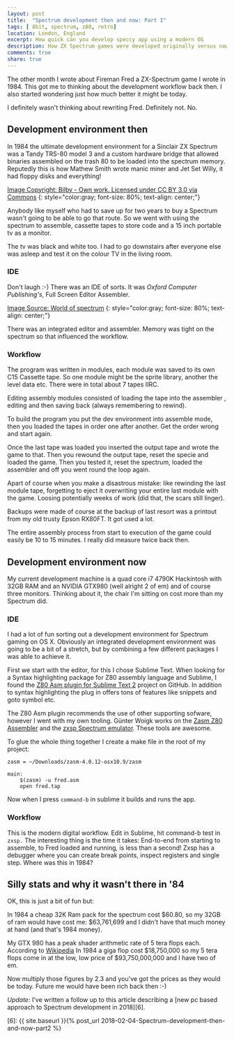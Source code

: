 ```yaml
---
layout: post
title:  "Spectrum development then and now: Part I"
tags: [ 8bit, spectrum, z80, retro]
location: London, England
excerpt: How quick can you develop speccy app using a modern OS
description: How ZX Spectrum games were developed originally versus now.
comments: true
share: true
---
```



The other month I wrote about Fireman Fred a ZX-Spectrum game I wrote in 1984. This got me to thinking about the development workflow back then. I also started wondering just how much better it might be today.

I definitely wasn't thinking about rewriting Fred. Definitely not. No.

## Development environment then
In 1984 the ultimate development environment for a Sinclair ZX Spectrum was a Tandy TRS-80 model 3 and a custom hardware bridge that allowed binaries assembled on the trash 80 to be loaded into the spectrum memory. Reputedly this is how Mathew Smith wrote manic miner and Jet Set Willy, it had floppy disks and everything!

<div class="dbImg zoom60 centeredImg" data-src="2015-10-05/trs-80-III.jpg" title="Image Copyright: Bilby - Own work. Licensed under CC BY 3.0 via Commons" ></div>

[Image Copyright: Bilby - Own work. Licensed under CC BY 3.0 via Commons][1]
{: style="color:gray; font-size: 80%; text-align: center;"}


Anybody like myself who had to save up for two years to buy a Spectrum wasn't going to be able to go that route. So we went with using the spectrum to assemble, cassette tapes to store code and a 15 inch portable tv as a monitor.

<div class="dbImg speccy centeredImg" data-src="2015-10-05/spec-with-cassette.jpg" title="Image of spectrum" ></div>

The tv was black and white too. I had to go downstairs after everyone else was asleep and test it on the colour TV in the living room.


### IDE
Don't laugh :-) There was an IDE of sorts. It was  *Oxford Computer Publishing's*, Full Screen Editor Assembler. 

<div class="dbImg zoom80 centeredImg" data-src="2015-10-05/ocp.jpg" title="Box art for OCP Assembler" ></div>

[Image Source: World of spectrum][2]
{: style="color:gray; font-size: 80%; text-align: center;"}

There was an integrated editor and assembler. Memory was tight on the spectrum so that influenced the workflow.

### Workflow
The program was written in modules, each module was saved to its own C15 Cassette tape. So one module might be the sprite library, another the level data etc. There were in total about 7 tapes IIRC.

Editing assembly modules consisted of loading the tape into the assembler , editing and then saving back (always remembering to rewind).

To build the program you put the dev environment into assemble mode, then you loaded the tapes in order one after another. Get the order wrong and start again.

Once the last tape was loaded you inserted the output tape and wrote the game to that. Then you rewound the output tape, reset the specie and loaded the game. Then you tested it, reset the spectrum, loaded the assembler and off you went round the loop again.

Apart of course when you make a disastrous mistake: like rewinding the last module tape, forgetting to eject it overwriting your entire last module with the game. Loosing potentially weeks of work (did that, the scars still linger).

Backups were made of course at the backup of last resort was a printout from my old trusty Epson RX80FT. It got used a lot.

The entire assembly process from start to execution of the game could easily be 10 to 15 minutes. I really did measure twice back then.


## Development environment now

My current development machine is a quad core i7 4790K Hackintosh with 32GB RAM and an NVIDIA GTX980 (well alright 2 of em) and of course three monitors. Thinking about it, the chair I'm sitting on cost more than my Spectrum did.

### IDE

I had a lot of fun sorting out a development environment for Spectrum gaming on OS X. Obviously an integrated development environment was going to be a bit of a stretch, but by combining  a few different packages I was able to achieve it.

First we start with the editor, for this I chose Sublime Text. When looking for a Syntax highlighting package for Z80 assembly language and Sublime, I found the [Z80 Asm plugin for Sublime Text 2][3] project on GitHub. In addition to syntax highlighting the plug in offers tons of features like snippets and goto symbol etc. 

The Z80 Asm plugin recommends the use of other supporting sofware, however I went with my own tooling. Günter Woigk works on the [Zasm Z80 Assembler][4] and the [zxsp Spectrum emulator][4]. These tools are awesome.

To glue the whole thing together I create a make file in the root of my project:

	
	zasm = ~/Downloads/zasm-4.0.12-osx10.9/zasm

	main:	
		$(zasm) -u fred.asm
		open fred.tap

Now when I press `command-b` in sublime it builds and runs the app.


<div class="dbImg zoom60 centeredImg" data-src="2015-10-05/sublime.png" title="Speccy IDE" ></div>

### Workflow

This is the modern digital workflow. Edit in Sublime, hit command-b test in `zxsp.` The interesting thing is the time it takes: End-to-end from starting to assemble, to Fred loaded and running, is less than a second! Zxsp has a debugger where you can create break points, inspect registers and single step. Where was this in 1984?


## Silly stats and why it wasn't there in '84

OK, this is just a bit of fun but:

In 1984 a cheap 32K Ram pack for the spectrum cost $60.80, so my 32GB of ram would have cost me: $63,761,699 and I didn't have that much money at hand (and that's 1984 money).

<div class="dbImg zoom80 centeredImg" data-src="2015-10-05/cheetah.jpg" title="Advert for RAM" ></div>

My GTX 980 has a peak shader arithmetic rate of 5 tera flops each. According to [Wikipedia][5] In 1984 a giga flop cost $18,750,000 so my 5 tera flops come in at the low, low price of  $93,750,000,000 and I have two of em.

Now multiply those figures by 2.3 and you've got the prices as they would be today. Future me would have been rich back then :-)


_Update:_ I've written a follow up to this article describing a [new pc based approach to Spectrum development in 2018][6].



[1]: https://commons.wikimedia.org/wiki/File:TRS-80_Model_3_01.jpg#/media/File:TRS-80_Model_3_01.jpg
[2]: http://www.worldofspectrum.org/infoseekid.cgi?id=0008187
[3]: https://github.com/psbhlw/sublime-text-z80asm
[4]: http://k1.spdns.de
[5]: https://en.wikipedia.org/wiki/FLOPS
[6]: {{ site.baseurl }}{% post_url 2018-02-04-Spectrum-development-then-and-now-part2 %}